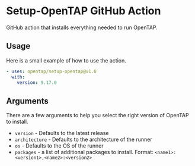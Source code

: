 # Setup-OpenTAP GitHub Action
GitHub action that installs everything needed to run OpenTAP.

## Usage
Here is a small example of how to use the action.
```yml
- uses: opentap/setup-opentap@v1.0
  with:
    version: 9.17.0
```

## Arguments
There are a few arguments to help you select the right version of OpenTAP to install.

- `version` - Defaults to the latest release
- `architecture` - Defaults to the architecture of the runner  
- `os` - Defaults to the OS of the runner
- `packages` - a list of additional packages to install. Format: `<name1>:<version1>,<name2>:<version2>`